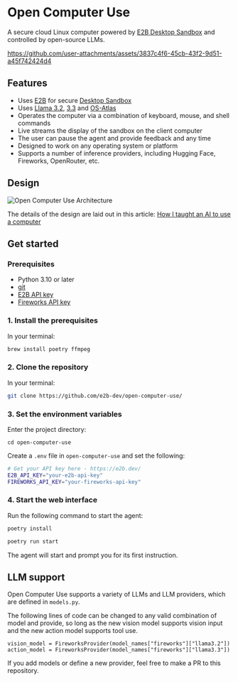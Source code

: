 # Open Computer Use

A secure cloud Linux computer powered by [E2B Desktop Sandbox](https://github.com/e2b-dev/desktop/) and controlled by open-source LLMs.

https://github.com/user-attachments/assets/3837c4f6-45cb-43f2-9d51-a45f742424d4

## Features

- Uses [E2B](https://e2b.dev) for secure [Desktop Sandbox](https://github.com/e2b-dev/desktop)
- Uses [Llama 3.2](https://www.llama.com/docs/model-cards-and-prompt-formats/llama3_2), [3.3](https://www.llama.com/docs/model-cards-and-prompt-formats/llama3_3/) and [OS-Atlas](https://osatlas.github.io/)
- Operates the computer via a combination of keyboard, mouse, and shell commands
- Live streams the display of the sandbox on the client computer
- The user can pause the agent and provide feedback and any time
- Designed to work on any operating system or platform
- Supports a number of inference providers, including Hugging Face, Fireworks, OpenRouter, etc.

## Design

![Open Computer Use Architecture](https://github.com/user-attachments/assets/3769808f-4a3d-422d-86ec-e6ebc1cc4513)

The details of the design are laid out in this article: [How I taught an AI to use a computer](./assets/architecture.jpg)

## Get started

### Prerequisites

- Python 3.10 or later
- [git](https://git-scm.com/)
- [E2B API key](https://e2b.dev/dashboard?tab=keys)
- [Fireworks API key](https://fireworks.ai/account/api-keys)

### 1. Install the prerequisites

In your terminal:

```sh
brew install poetry ffmpeg
```

### 2. Clone the repository

In your terminal:

```sh
git clone https://github.com/e2b-dev/open-computer-use/
```

### 3. Set the environment variables

Enter the project directory:

```
cd open-computer-use
```

Create a `.env` file in `open-computer-use` and set the following:

```sh
# Get your API key here - https://e2b.dev/
E2B_API_KEY="your-e2b-api-key"
FIREWORKS_API_KEY="your-fireworks-api-key"
```

### 4. Start the web interface

Run the following command to start the agent:

```sh
poetry install
```

```sh
poetry run start
```

The agent will start and prompt you for its first instruction.

## LLM support

Open Computer Use supports a variety of LLMs and LLM providers, which are defined in `models.py`.

The following lines of code can be changed to any valid combination of model and provide, so long as the new vision model supports vision input and the new action model supports tool use.

```
vision_model = FireworksProvider(model_names["fireworks"]["llama3.2"])
action_model = FireworksProvider(model_names["fireworks"]["llama3.3"])
```

If you add models or define a new provider, feel free to make a PR to this repository.
